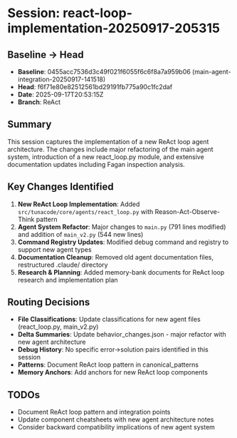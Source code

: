 # Session: react-loop-implementation-20250917-205315

## Baseline → Head
- **Baseline**: 0455acc7536d3c49f021f6055f6c6f8a7a959b06 (main-agent-integration-20250917-141518)
- **Head**: f6f71e80e82512561bd29191fb775a90c1fc2daf
- **Date**: 2025-09-17T20:53:15Z
- **Branch**: ReAct

## Summary
This session captures the implementation of a new ReAct loop agent architecture. The changes include major refactoring of the main agent system, introduction of a new react_loop.py module, and extensive documentation updates including Fagan inspection analysis.

## Key Changes Identified
1. **New ReAct Loop Implementation**: Added `src/tunacode/core/agents/react_loop.py` with Reason-Act-Observe-Think pattern
2. **Agent System Refactor**: Major changes to `main.py` (791 lines modified) and addition of `main_v2.py` (544 new lines)
3. **Command Registry Updates**: Modified debug command and registry to support new agent types
4. **Documentation Cleanup**: Removed old agent documentation files, restructured .claude/ directory
5. **Research & Planning**: Added memory-bank documents for ReAct loop research and implementation plan

## Routing Decisions
- **File Classifications**: Update classifications for new agent files (react_loop.py, main_v2.py)
- **Delta Summaries**: Update behavior_changes.json - major refactor with new agent architecture
- **Debug History**: No specific error→solution pairs identified in this session
- **Patterns**: Document ReAct loop pattern in canonical_patterns
- **Memory Anchors**: Add anchors for new ReAct loop components

## TODOs
- Document ReAct loop pattern and integration points
- Update component cheatsheets with new agent architecture notes
- Consider backward compatibility implications of new agent system
